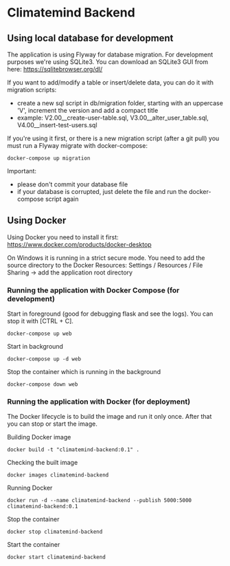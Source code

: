 # Climatemind Backend

## Using local database for development

The application is using Flyway for database migration. For development purposes we're using SQLite3. You can download an SQLite3 GUI from here: https://sqlitebrowser.org/dl/

If you want to add/modify a table or insert/delete data, you can do it with migration scripts:
 - create a new sql script in db/migration folder, starting with an uppercase 'V', increment the version and add a compact title
 - example: V2.00__create-user-table.sql, V3.00__alter_user_table.sql, V4.00__insert-test-users.sql
 
If you're using it first, or there is a new migration script (after a git pull) you must run a Flyway migrate with docker-compose:
    
    docker-compose up migration
    
Important: 
 - please don't commit your database file
 - if your database is corrupted, just delete the file and run the docker-compose script again

## Using Docker

Using Docker you need to install it first: https://www.docker.com/products/docker-desktop

On Windows it is running in a strict secure mode. You need to add the source directory to the Docker Resources: Settings / Resources / File Sharing -> add the application root directory

### Running the application with Docker Compose (for development)

Start in foreground (good for debugging flask and see the logs). You can stop it with [CTRL + C].
 
    docker-compose up web
    
Start in background

    docker-compose up -d web
    
Stop the container which is running in the background

    docker-compose down web

### Running the application with Docker (for deployment)

The Docker lifecycle is to build the image and run it only once. After that you can stop or start the image. 

Building Docker image

    docker build -t "climatemind-backend:0.1" .
    
Checking the built image

    docker images climatemind-backend
    
Running Docker

    docker run -d --name climatemind-backend --publish 5000:5000 climatemind-backend:0.1

Stop the container

    docker stop climatemind-backend
    
Start the container

    docker start climatemind-backend

